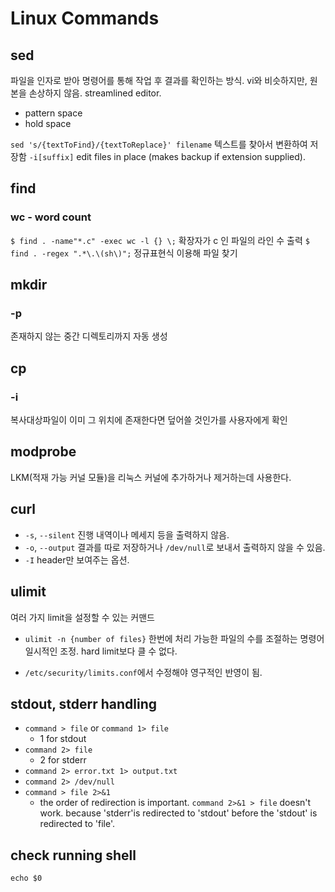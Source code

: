 # Linux Commands

## sed

파일을 인자로 받아 명령어를 통해 작업 후 결과를 확인하는 방식. vi와 비슷하지만, 원본을 손상하지 않음.
streamlined editor.

- pattern space
- hold space

`sed 's/{textToFind}/{textToReplace}' filename`
텍스트를 찾아서 변환하여 저장함
`-i[suffix]`
edit files in place (makes backup if extension supplied).

## find

### wc - word count

`$ find . -name"*.c" -exec wc -l {} \;`
확장자가 c 인 파일의 라인 수 출력
`$ find . -regex ".*\.\(sh\)";`
정규표현식 이용해 파일 찾기

## mkdir

### -p

존재하지 않는 중간 디렉토리까지 자동 생성

## cp

### -i

복사대상파일이 이미 그 위치에 존재한다면 덮어쓸 것인가를 사용자에게 확인

## modprobe

LKM(적재 가능 커널 모듈)을 리눅스 커널에 추가하거나 제거하는데 사용한다.

## curl

- `-s`, `--silent` 진행 내역이나 메세지 등을 출력하지 않음.
- `-o`, `--output` 결과를 따로 저장하거나 `/dev/null`로 보내서 출력하지 않을 수 있음.
- `-I` header만 보여주는 옵션.

## ulimit

여러 가지 limit을 설정할 수 있는 커맨드

- `ulimit -n {number of files}`
  한번에 처리 가능한 파일의 수를 조절하는 명령어  
   일시적인 조정. hard limit보다 클 수 없다.

- `/etc/security/limits.conf`에서 수정해야 영구적인 반영이 됨.

## stdout, stderr handling

- `command > file` or `command 1> file`
  - 1 for stdout
- `command 2> file`
  - 2 for stderr
- `command 2> error.txt 1> output.txt`
- `command 2> /dev/null`
- `command > file 2>&1`
  - the order of redirection is important. `command 2>&1 > file` doesn't work. because 'stderr'is redirected to 'stdout' before the 'stdout' is redirected to 'file'.

## check running shell

`echo $0`
